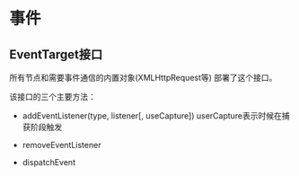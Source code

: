 # 事件

## EventTarget接口

所有节点和需要事件通信的内置对象(XMLHttpRequest等) 部署了这个接口。

该接口的三个主要方法：

- addEventListener(type, listener[, useCapture]) userCapture表示时候在捕获阶段触发
- removeEventListener

- dispatchEvent